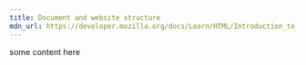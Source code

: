 ```yaml
---
title: Document and website structure
mdn_url: https://developer.mozilla.org/docs/Learn/HTML/Introduction_to_HTML/Document_and_website_structure
---
```

some content here
